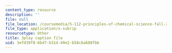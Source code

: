 ```yaml
---
content_type: resource
description: ''
file: null
file_location: /coursemedia/5-112-principles-of-chemical-science-fall-2005/3efd39f86bd7b31d49e2b58c6a688fbb_sNdTPKvsYXg.srt
file_type: application/x-subrip
resourcetype: Other
title: 3play caption file
uid: 3efd39f8-6bd7-b31d-49e2-b58c6a688fbb
---
```

